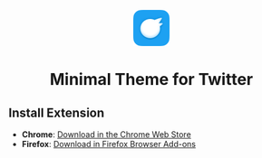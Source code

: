 <p align="center">
  <img width="64px" alt="Minimal Twitter Icon" src="./assets/MinimalTwitterAppIcon.png"/>
</p>

<h1 align="center">
  Minimal Theme for Twitter
</h1>

## Install Extension

- **Chrome**: [Download in the Chrome Web Store](https://chrome.google.com/webstore/detail/pobhoodpcipjmedfenaigbeloiidbflp)
- **Firefox**: [Download in Firefox Browser Add-ons](https://addons.mozilla.org/en-US/firefox/addon/min-twitter/)
